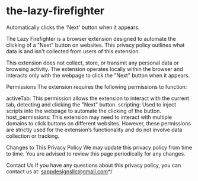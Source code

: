 # the-lazy-firefighter
Automatically clicks the 'Next' button when it appears.

The Lazy Firefighter is a browser extension designed to automate the clicking of a "Next" button on websites. This privacy policy outlines what data is and isn't collected from users of this extension.

This extension does not collect, store, or transmit any personal data or browsing activity. The extension operates locally within the browser and interacts only with the webpage to click the "Next" button when it appears.

Permissions The extension requires the following permissions to function:

activeTab: This permission allows the extension to interact with the current tab, detecting and clicking the "Next" button. scripting: Used to inject scripts into the webpage to automate the clicking of the button. host_permissions: This extension may need to interact with multiple domains to click buttons on different websites. However, these permissions are strictly used for the extension’s functionality and do not involve data collection or tracking.

Changes to This Privacy Policy We may update this privacy policy from time to time. You are advised to review this page periodically for any changes.

Contact Us If you have any questions about this privacy policy, you can contact us at: sappdesignsllc@gmail.com*/
